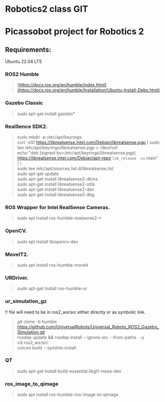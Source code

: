 # Robotics2 class GIT

# Picassobot project for Robotics 2

## Requirements:
Ubuntu 22.04 LTS
### ROS2 Humble
> [https://docs.ros.org/en/humble/index.html](https://docs.ros.org/en/humble/Installation/Ubuntu-Install-Debs.html) <br/> 

### Gazebo Classic
> sudo apt-get install gazebo* <br/> 

### RealSence SDK2.
> sudo mkdir -p /etc/apt/keyrings <br/> 
> curl -sSf https://librealsense.intel.com/Debian/librealsense.pgp | sudo tee /etc/apt/keyrings/librealsense.pgp > /dev/null <br/> 
> echo "deb [signed-by=/etc/apt/keyrings/librealsense.pgp] https://librealsense.intel.com/Debian/apt-repo `lsb_release -cs` main" | \ <br/> 
> sudo tee /etc/apt/sources.list.d/librealsense.list <br/> 
> sudo apt-get update <br/> 
> sudo apt-get install librealsense2-dkms <br/> 
> sudo apt-get install librealsense2-utils <br/> 
> sudo apt-get install librealsense2-dev <br/> 
> sudo apt-get install librealsense2-dbg <br/> 

### ROS Wrapper for Intel RealSense Cameras.
> sudo apt install ros-humble-realsense2-* <br/> 

### OpenCV.
> sudo apt install libopencv-dev <br/> 

### MoveIT2.
> sudo apt install ros-humble-moveit <br/> 

### URDriver.
> sudo apt-get install ros-humble-ur <br/> 

### ur_simulation_gz
!! file will need to be in ros2_ws/src either directly or as symbolic link. <br/> 
> git clone -b humble https://github.com/UniversalRobots/Universal_Robots_ROS2_Gazebo_Simulation.git <br/> 
> rosdep update && rosdep install --ignore-src --from-paths . -y <br/> 
> cd ros2_ws/src <br/> 
> colcon build --symlink-install <br/> 

### QT
> sudo apt-get install build-essential libgl1-mesa-dev <br/> 

### ros_image_to_qimage
> sudo apt install ros-humble-ros-image-to-qimage <br/> 
